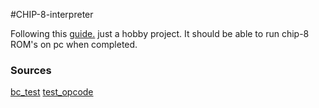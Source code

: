 #CHIP-8-interpreter

Following this [guide.](https://tobiasvl.github.io/blog/write-a-chip-8-emulator/)
just a hobby project. It should be able to run chip-8 ROM's on pc when completed.

### Sources

[bc_test](https://github.com/daniel5151/AC8E)
[test_opcode](https://github.com/corax89/chip8-test-rom)
